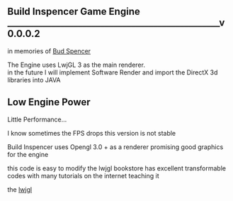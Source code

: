 ## Build Inspencer Game Engine ________________________________________________v0.0.0.2  
  in memories of [Bud Spencer](https://en.wikipedia.org/wiki/Bud_Spencer)
  
  
The Engine uses LwjGL 3 as the main renderer.  
in the future I will implement Software Render and import the DirectX 3d libraries into JAVA

## Low Engine Power

Little Performance...  
  
I know sometimes the FPS drops this version is not stable  

Build Inspencer uses Opengl 3.0 + as a renderer promising good graphics for the engine

  this code is easy to modify the lwjgl bookstore has excellent transformable codes with many tutorials on the internet teaching it
  
  the [lwjgl](https://www.lwjgl.org/guide)
